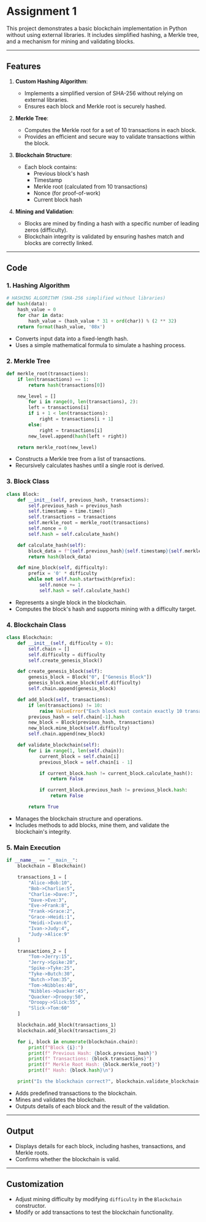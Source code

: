 # Assignment 1

This project demonstrates a basic blockchain implementation in Python without using external libraries. It includes simplified hashing, a Merkle tree, and a mechanism for mining and validating blocks.

---

## Features

1. **Custom Hashing Algorithm**:
   - Implements a simplified version of SHA-256 without relying on external libraries.
   - Ensures each block and Merkle root is securely hashed.

2. **Merkle Tree**:
   - Computes the Merkle root for a set of 10 transactions in each block.
   - Provides an efficient and secure way to validate transactions within the block.

3. **Blockchain Structure**:
   - Each block contains:
     - Previous block's hash
     - Timestamp
     - Merkle root (calculated from 10 transactions)
     - Nonce (for proof-of-work)
     - Current block hash

4. **Mining and Validation**:
   - Blocks are mined by finding a hash with a specific number of leading zeros (difficulty).
   - Blockchain integrity is validated by ensuring hashes match and blocks are correctly linked.

---

## Code

### 1. **Hashing Algorithm**
```python
# HASHING ALGORITHM (SHA-256 simplified without libraries)
def hash(data):
    hash_value = 0
    for char in data:
        hash_value = (hash_value * 31 + ord(char)) % (2 ** 32)
    return format(hash_value, '08x')
```
- Converts input data into a fixed-length hash.
- Uses a simple mathematical formula to simulate a hashing process.

### 2. **Merkle Tree**
```python
def merkle_root(transactions):
    if len(transactions) == 1:
        return hash(transactions[0])

    new_level = []
        for i in range(0, len(transactions), 2):
        left = transactions[i]
        if i + 1 < len(transactions):
            right = transactions[i + 1]
        else:
            right = transactions[i]
        new_level.append(hash(left + right))

    return merkle_root(new_level)
```
- Constructs a Merkle tree from a list of transactions.
- Recursively calculates hashes until a single root is derived.

### 3. **Block Class**
```python
class Block:
    def __init__(self, previous_hash, transactions):
        self.previous_hash = previous_hash
        self.timestamp = time.time()
        self.transactions = transactions
        self.merkle_root = merkle_root(transactions)
        self.nonce = 0
        self.hash = self.calculate_hash()

    def calculate_hash(self):
        block_data = f"{self.previous_hash}{self.timestamp}{self.merkle_root}{self.nonce}"
        return hash(block_data)

    def mine_block(self, difficulty):
        prefix = '0' * difficulty
        while not self.hash.startswith(prefix):
            self.nonce += 1
            self.hash = self.calculate_hash()
```
- Represents a single block in the blockchain.
- Computes the block's hash and supports mining with a difficulty target.

### 4. **Blockchain Class**
```python
class Blockchain:
    def __init__(self, difficulty = 0):
        self.chain = []
        self.difficulty = difficulty
        self.create_genesis_block()

    def create_genesis_block(self):
        genesis_block = Block("0", ["Genesis Block"])
        genesis_block.mine_block(self.difficulty)
        self.chain.append(genesis_block)

    def add_block(self, transactions):
        if len(transactions) != 10:
            raise ValueError("Each block must contain exactly 10 transactions.")
        previous_hash = self.chain[-1].hash
        new_block = Block(previous_hash, transactions)
        new_block.mine_block(self.difficulty)
        self.chain.append(new_block)

    def validate_blockchain(self):
        for i in range(1, len(self.chain)):
            current_block = self.chain[i]
            previous_block = self.chain[i - 1]

            if current_block.hash != current_block.calculate_hash():
                return False

            if current_block.previous_hash != previous_block.hash:
                return False

        return True
```
- Manages the blockchain structure and operations.
- Includes methods to add blocks, mine them, and validate the blockchain's integrity.

### 5. **Main Execution**
```python
if __name__ == "__main__":
    blockchain = Blockchain()

    transactions_1 = [
        "Alice->Bob:10",
        "Bob->Charlie:5",
        "Charlie->Dave:7",
        "Dave->Eve:3",
        "Eve->Frank:8",
        "Frank->Grace:2",
        "Grace->Heidi:1",
        "Heidi->Ivan:6",
        "Ivan->Judy:4",
        "Judy->Alice:9"
    ]

    transactions_2 = [
        "Tom->Jerry:15",
        "Jerry->Spike:20",
        "Spike->Tyke:25",
        "Tyke->Butch:30",
        "Butch->Tom:35",
        "Tom->Nibbles:40",
        "Nibbles->Quacker:45",
        "Quacker->Droopy:50",
        "Droopy->Slick:55",
        "Slick->Tom:60"
    ]

    blockchain.add_block(transactions_1)
    blockchain.add_block(transactions_2)

    for i, block in enumerate(blockchain.chain):
        print(f"Block {i}:")
        print(f" Previous Hash: {block.previous_hash}")
        print(f" Transactions: {block.transactions}")
        print(f" Merkle Root Hash: {block.merkle_root}")
        print(f" Hash: {block.hash}\n")

    print("Is the blockchain correct?", blockchain.validate_blockchain())
```
- Adds predefined transactions to the blockchain.
- Mines and validates the blockchain.
- Outputs details of each block and the result of the validation.

---

## Output
- Displays details for each block, including hashes, transactions, and Merkle roots.
- Confirms whether the blockchain is valid.

---

## Customization
- Adjust mining difficulty by modifying `difficulty` in the `Blockchain` constructor.
- Modify or add transactions to test the blockchain functionality.


